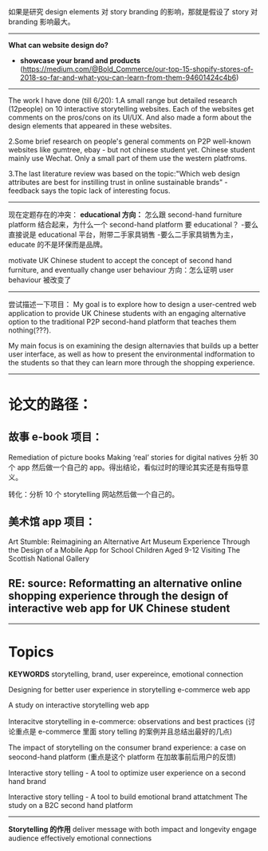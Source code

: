 如果是研究 design elements 对 story branding 的影响，那就是假设了 story 对 branding 影响最大。

---

**What can website design do?**

- **showcase your brand and products** (https://medium.com/@Bold_Commerce/our-top-15-shopify-stores-of-2018-so-far-and-what-you-can-learn-from-them-94601424c4b6)

---

The work I have done (till 6/20):
1.A small range but detailed research (12people) on 10 interactive storytelling websites. Each of the websites get comments on the pros/cons on its UI/UX. And also made a form about the design elements that appeared in these websites.

2.Some brief research on people's general comments on P2P well-known websites like gumtree, ebay - but not chinese student yet. Chinese student mainly use Wechat. Only a small part of them use the western platfroms.

3.The last literature review was based on the topic:"Which web design attributes are best for instilling trust in online sustainable brands" - feedback says the topic lack of interesting focus.

---

现在定题存在的冲突：
**educational 方向：**
怎么跟 second-hand furniture platform 结合起来，为什么一个 second-hand platform 要 educational？ -要么直接说是 educational 平台，附带二手家具销售 -要么二手家具销售为主，educate 的不是环保而是品牌。

motivate UK Chinese student to accept the concept of second hand furniture, and eventually change user behaviour 方向：怎么证明 user behaviour 被改变了

---

尝试描述一下项目：
My goal is to explore how to design a user-centred web application to provide UK Chinese students with an engaging alternative option to
the traditional P2P second-hand platform that teaches them nothing(???).

My main focus is on examining the design alternavies that builds up a better user interface, as well as how to present the environmental indformation to the students so that they can learn more through the shopping experience.

---

# 论文的路径：

## 故事 e-book 项目：

Remediation of picture books
Making ‘real’ stories for digital natives
分析 30 个 app 然后做一个自己的 app。得出结论，看似过时的理论其实还是有指导意义。

转化：分析 10 个 storytelling 网站然后做一个自己的。

## 美术馆 app 项目：

Art Stumble: Reimagining an Alternative Art Museum
Experience Through the Design of a Mobile App for School
Children Aged 9-12 Visiting The Scottish National Gallery

## RE: source: Reformatting an alternative online shopping experience through the design of interactive web app for UK Chinese student

---

# Topics

**KEYWORDS**
storytelling, brand, user expereince, emotional connection

Designing for better user experience in storytelling e-commerce web app

A study on interactive storytelling web app

Interacitve storytelling in e-commerce: observations and best practices (讨论重点是 e-commerce 里面 story telling 的案例并且总结出最好的几点)

The impact of storytelling on the consumer brand experience: a case on seocond-hand platform (重点是这个 platform 在加故事前后用户的反馈)

Interactive story telling - A tool to optimize user experience on a second hand brand

Interactive story telling - A tool to build emotional brand attatchment
The study on a B2C second hand platform

---

**Storytelling 的作用**
deliver message with both impact and longevity
engage audience effectively
emotional connections
